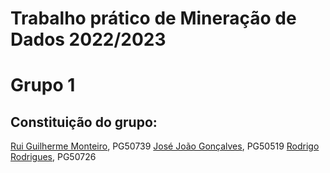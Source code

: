 # Trabalho prático de Mineração de Dados 2022/2023

# Grupo 1
## Constituição do grupo:

[Rui Guilherme Monteiro](https://github.com/rushmetra), PG50739
[José João Gonçalves](https://github.com/jjgonc), PG50519
[Rodrigo Rodrigues](https://github.com/webst2r), PG50726  

